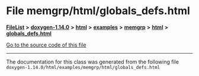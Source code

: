 

# File memgrp/html/globals\_defs.html



[**FileList**](files.md) **>** [**doxygen-1.14.0**](dir_9d5bad020669189c90cda983471be5d0.md) **>** [**html**](dir_05d1fd8a7cdd04f638f8b23196de02e2.md) **>** [**examples**](dir_aa52e73a32d193037813a53dcfe817b6.md) **>** [**memgrp**](dir_f6db993c6f6d029eac2a6e626a01b73a.md) **>** [**html**](dir_c98cbca20bfce4c2fd5d7a8bd1b41a7e.md) **>** [**globals\_defs.html**](memgrp_2html_2globals__defs_8html.md)

[Go to the source code of this file](memgrp_2html_2globals__defs_8html_source.md)





































































------------------------------
The documentation for this class was generated from the following file `doxygen-1.14.0/html/examples/memgrp/html/globals_defs.html`

